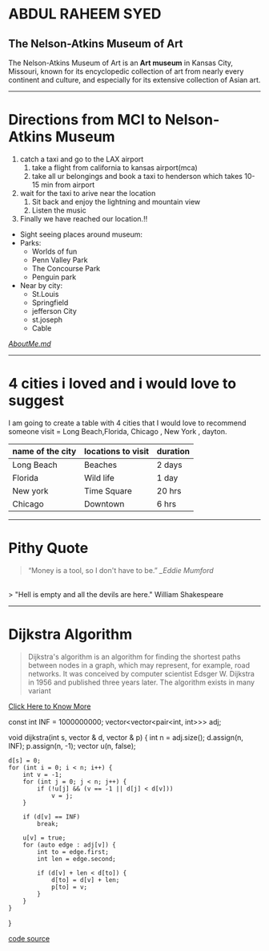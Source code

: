 # ABDUL RAHEEM SYED

## The Nelson-Atkins Museum of Art

The Nelson-Atkins Museum of Art is an **Art museum** in Kansas City, Missouri, known for its encyclopedic collection of art from nearly every continent and culture, and especially for its extensive collection of Asian art.



---

# Directions from MCI to  Nelson-Atkins Museum
1. catch a taxi and go to the LAX airport
    1. take a flight from california to kansas airport(mca)
    2. take all ur belongings and book a taxi to henderson which takes 10-15 min from airport
2. wait for the taxi to arive near the location
    1. Sit back and enjoy the lightning and mountain view 
    2. Listen the music 
3. Finally we have reached our location.!!


* Sight seeing places around museum:
 * Parks:
    * Worlds of fun
    * Penn Valley Park
    * The Concourse Park
    * Penguin park
* Near by city:
    * St.Louis
    * Springfield
    * jefferson City
    * st.joseph
    * Cable 


*[AboutMe.md](AboutMe.md)*

---

# 4 cities i  loved and i would love to suggest
I am going to create a table with  4 cities that I would love to recommend someone visit = Long Beach,Florida, Chicago , New York , dayton.

|name of the city |locations to visit | duration|
|---|---|---|
|Long Beach|Beaches|2 days|
|Florida|Wild life|1 day|
|New york|Time Square|20 hrs|
|Chicago|Downtown|6 hrs|

---
# Pithy Quote

> “Money is a tool, so I don't have to be.”
 *_Eddie Mumford*

<Br>
> "Hell is empty and all the devils are here." William Shakespeare


---

# Dijkstra Algorithm
> Dijkstra's algorithm is an algorithm for finding the shortest paths between nodes in a graph, which may represent, for example, road networks. It was conceived by computer scientist Edsger W. Dijkstra in 1956 and published three years later. The algorithm exists in many variant

[Click Here to Know More](https://en.wikipedia.org/wiki/Dijkstra%27s_algorithm)




const int INF = 1000000000;
vector<vector<pair<int, int>>> adj;

void dijkstra(int s, vector<int> & d, vector<int> & p) {
    int n = adj.size();
    d.assign(n, INF);
    p.assign(n, -1);
    vector<bool> u(n, false);

    d[s] = 0;
    for (int i = 0; i < n; i++) {
        int v = -1;
        for (int j = 0; j < n; j++) {
            if (!u[j] && (v == -1 || d[j] < d[v]))
                v = j;
        }

        if (d[v] == INF)
            break;

        u[v] = true;
        for (auto edge : adj[v]) {
            int to = edge.first;
            int len = edge.second;

            if (d[v] + len < d[to]) {
                d[to] = d[v] + len;
                p[to] = v;
            }
        }
    }
}

[code source](https://cp-algorithms.com/graph/dijkstra.html)